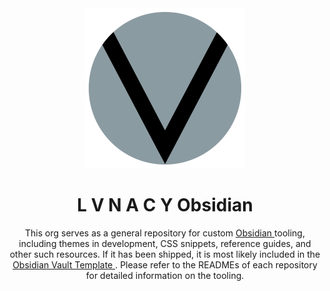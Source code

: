 <div align='center'>
	<a href='https://bsky.app/profile/lvnacy.xyz'>
		<img
			src='./assets/lvnacy_emblem_plain.png'
			alt='lvnacy emblem, a large, thin black V superimposed over a gray background'
			width='256px'
		/>
	</a>
	<br>
	<h1>L V N A C Y Obsidian</h1>
	This org serves as a general repository for custom 
	<a href='https://obsidian.md'>
		Obsidian
	</a>
	 tooling, including themes in development, CSS snippets, reference guides, 
	and other such resources. If it has been shipped, it is most likely 
	included in the 
	<a href='https://github.com/lvnacy-obsidian/obsidian-vault-template'>
		Obsidian Vault Template
	</a>
	. Please refer to the READMEs of each repository for detailed information 
	on the tooling.
</div>